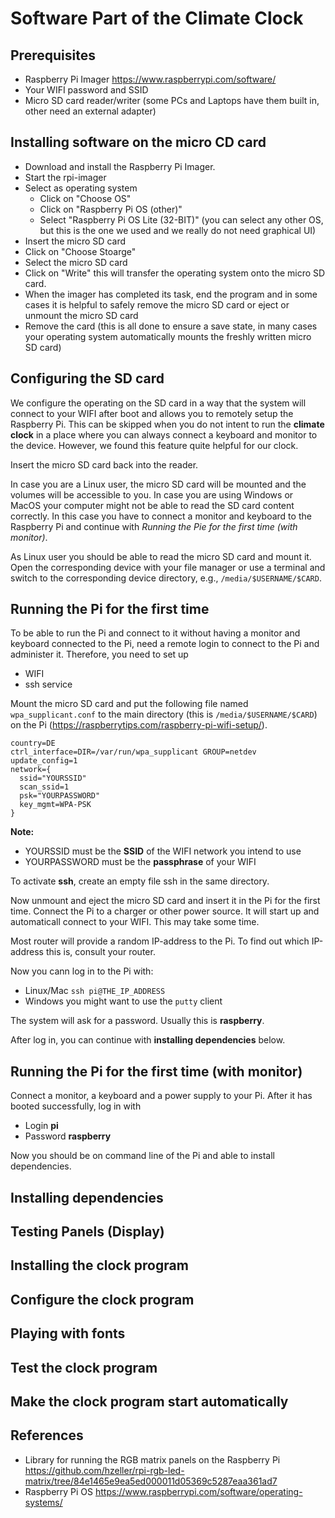 # Software Part of the Climate Clock


## Prerequisites

- Raspberry Pi Imager
  https://www.raspberrypi.com/software/
- Your WIFI password and SSID
- Micro SD card reader/writer (some PCs and Laptops have them built in,
  other need an external adapter)

## Installing software on the micro CD card

- Download and install the Raspberry Pi Imager.
- Start the rpi-imager
- Select as operating system
  - Click on "Choose OS"
  - Click on "Raspberry Pi OS (other)"
  - Select "Raspberry Pi OS Lite (32-BIT)" (you can select any other OS, but
    this is the one we used and we really do not need graphical UI)
- Insert the micro SD card
- Click on "Choose Stoarge"
- Select the micro SD card
- Click on "Write" this will transfer the operating system onto the micro SD
  card.
- When the imager has completed its task, end the program and in some cases
  it is helpful to safely remove the micro SD card or eject or unmount the 
  micro SD card
- Remove the card (this is all done to ensure a save state, in many cases your
  operating system automatically mounts the freshly written micro SD card)

## Configuring the SD card

We configure the operating on the SD card in a way that the system will connect
to your WIFI after boot and allows you to remotely setup the Raspberry Pi.
This can be skipped when you do not intent to run the **climate clock** in a
place where you can always connect a keyboard and monitor to the device.
However, we found this feature quite helpful for our clock.

Insert the micro SD card back into the reader.

In case you are a Linux user, the micro SD card will be mounted and the volumes
will be accessible to you. In case you are using Windows or MacOS your
computer might not be able to read the SD card content correctly. In this case
you have to connect a monitor and keyboard to the Raspberry Pi and continue with
*Running the Pie for the first time (with monitor)*.

As Linux user you should be able to read the micro SD card and mount it.
Open the corresponding device with your file manager or use a terminal and
switch to the corresponding device directory, e.g., `/media/$USERNAME/$CARD`.

## Running the Pi for the first time

To be able to run the Pi and connect to it without having a monitor and keyboard
connected to the Pi, need a remote login to connect to the Pi and administer it.
Therefore, you need to set up
- WIFI
- ssh service

Mount the micro SD card and put the following file named `wpa_supplicant.conf` to
the main directory (this is `/media/$USERNAME/$CARD`) on the Pi
(https://raspberrytips.com/raspberry-pi-wifi-setup/).

```
country=DE
ctrl_interface=DIR=/var/run/wpa_supplicant GROUP=netdev
update_config=1
network={
  ssid="YOURSSID"
  scan_ssid=1
  psk="YOURPASSWORD"
  key_mgmt=WPA-PSK
}
```

**Note:**
- YOURSSID must be the **SSID** of the WIFI network you intend to use
- YOURPASSWORD must be the **passphrase** of your WIFI

To activate **ssh**, create an empty file ssh in the same directory.

Now unmount and eject the micro SD card and insert it in the Pi for the first time.
Connect the Pi to a charger or other power source. It will start up and automaticall
connect to your WIFI. This may take some time.

Most router will provide a random IP-address to the Pi. To find out which IP-address
this is, consult your router.

Now you cann log in to the Pi with:
- Linux/Mac `ssh pi@THE_IP_ADDRESS`
- Windows you might want to use the `putty` client

The system will ask for a password. Usually this is **raspberry**.

After log in, you can continue with **installing dependencies** below.

## Running the Pi for the first time (with monitor)

Connect a monitor, a keyboard and a power supply to your Pi.
After it has booted successfully, log in with 
- Login **pi**
- Password **raspberry**

Now you should be on command line of the Pi and able to install dependencies.

## Installing dependencies



## Testing Panels (Display)

## Installing the clock program

## Configure the clock program

## Playing with fonts

## Test the clock program

## Make the clock program start automatically

## References

- Library for running the RGB matrix panels on the Raspberry Pi 
  https://github.com/hzeller/rpi-rgb-led-matrix/tree/84e1465e9ea5ed000011d05369c5287eaa361ad7
- Raspberry Pi OS
  https://www.raspberrypi.com/software/operating-systems/

